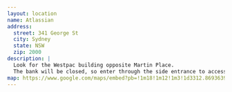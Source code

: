 ```yaml
---
layout: location
name: Atlassian
address:
  street: 341 George St
  city: Sydney
  state: NSW
  zip: 2000
description: |
  Look for the Westpac building opposite Martin Place.
  The bank will be closed, so enter through the side entrance to access the lifts on Wynyard St.
map: https://www.google.com/maps/embed?pb=!1m18!1m12!1m3!1d3312.8693639748176!2d151.2043513162541!3d-33.867257426412145!2m3!1f0!2f0!3f0!3m2!1i1024!2i768!4f13.1!3m3!1m2!1s0x6b12ae393a03d8ff%3A0x8fead86f5e91b507!2sAtlassian!5e0!3m2!1sen!2sau!4v1535091873647
---
```

